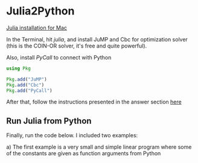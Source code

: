 # Julia2Python

[Julia installation for Mac](https://www.softcover.io/read/7b8eb7d0/juliabook/introduction#sec-julia_mac)

In the Terminal, hit *julia*, and install JuMP and Cbc for optimization solver (this is the COIN-OR solver, it's free and quite powerful).

Also, install *PyCall* to connect with Python

```julia
using Pkg

Pkg.add("JuMP")
Pkg.add("Cbc")
Pkg.add("PyCall")
```

After that, follow the instructions presented in the answer section [here](https://stackoverflow.com/questions/49750067/running-julia-jl-file-in-python)

## Run Julia from Python



Finally, run the code below. I included two examples: 

a) The first example is a very small and simple linear program where some of the constants are given as function arguments from Python

